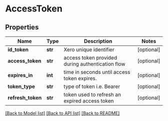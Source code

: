 # AccessToken

## Properties
Name | Type | Description | Notes
------------ | ------------- | ------------- | -------------
**id_token** | **str** | Xero unique identifier | [optional] 
**access_token** | **str** | access token provided during authentication flow | [optional] 
**expires_in** | **int** | time in seconds until access token expires. | [optional] 
**token_type** | **str** | type of token i.e. Bearer | [optional] 
**refresh_token** | **str** | token used to refresh an expired access token | [optional] 

[[Back to Model list]](../README.md#documentation-for-models) [[Back to API list]](../README.md#documentation-for-api-endpoints) [[Back to README]](../README.md)


